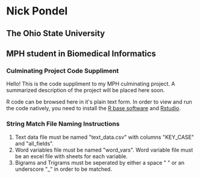 # Nick Pondel
## The Ohio State University
## MPH student in Biomedical Informatics

### Culminating Project Code Suppliment

Hello!  This is the code suppliment to my MPH culminating project.  A summarized description of the project will be placed here soon.

R code can be browsed here in it's plain text form.  In order to view and run the code natively, you need to install the [R base software](https://www.r-project.org/) and [Rstudio](https://www.rstudio.com/).

### String Match File Naming Instructions
1. Text data file must be named "text_data.csv" with columns "KEY_CASE" and "all_fields".
2. Word variables file must be named "word_vars".  Word variable file must be an excel file with sheets for each variable.
3. Bigrams and Trigrams must be seperated by either a space " " or an underscore "_" in order to be matched.

